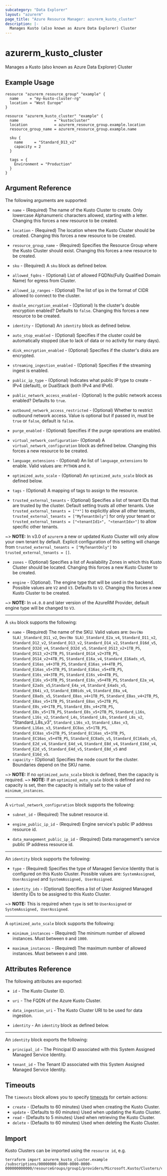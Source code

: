 ```yaml
---
subcategory: "Data Explorer"
layout: "azurerm"
page_title: "Azure Resource Manager: azurerm_kusto_cluster"
description: |-
  Manages Kusto (also known as Azure Data Explorer) Cluster
---
```


# azurerm_kusto_cluster

Manages a Kusto (also known as Azure Data Explorer) Cluster

## Example Usage

```hcl
resource "azurerm_resource_group" "example" {
  name     = "my-kusto-cluster-rg"
  location = "West Europe"
}

resource "azurerm_kusto_cluster" "example" {
  name                = "kustocluster"
  location            = azurerm_resource_group.example.location
  resource_group_name = azurerm_resource_group.example.name

  sku {
    name     = "Standard_D13_v2"
    capacity = 2
  }

  tags = {
    Environment = "Production"
  }
}
```

## Argument Reference

The following arguments are supported:

* `name` - (Required) The name of the Kusto Cluster to create. Only lowercase Alphanumeric characters allowed, starting with a letter. Changing this forces a new resource to be created.

* `location` - (Required) The location where the Kusto Cluster should be created. Changing this forces a new resource to be created.

* `resource_group_name` - (Required) Specifies the Resource Group where the Kusto Cluster should exist. Changing this forces a new resource to be created.

* `sku` - (Required) A `sku` block as defined below.

* `allowed_fqdns` - (Optional) List of allowed FQDNs(Fully Qualified Domain Name) for egress from Cluster.

* `allowed_ip_ranges` - (Optional) The list of ips in the format of CIDR allowed to connect to the cluster.

* `double_encryption_enabled` - (Optional) Is the cluster's double encryption enabled? Defaults to `false`. Changing this forces a new resource to be created.

* `identity` - (Optional) An `identity` block as defined below.

* `auto_stop_enabled` - (Optional) Specifies if the cluster could be automatically stopped (due to lack of data or no activity for many days).

* `disk_encryption_enabled` - (Optional) Specifies if the cluster's disks are encrypted.

* `streaming_ingestion_enabled` - (Optional) Specifies if the streaming ingest is enabled.

* `public_ip_type` - (Optional) Indicates what public IP type to create - IPv4 (default), or DualStack (both IPv4 and IPv6).

* `public_network_access_enabled` - (Optional) Is the public network access enabled? Defaults to `true`.

* `outbound_network_access_restricted` - (Optional) Whether to restrict outbound network access. Value is optional but if passed in, must be `true` or `false`, default is `false`.

* `purge_enabled` - (Optional) Specifies if the purge operations are enabled.

* `virtual_network_configuration`- (Optional) A `virtual_network_configuration` block as defined below. Changing this forces a new resource to be created.

* `language_extensions` - (Optional) An list of `language_extensions` to enable. Valid values are: `PYTHON` and `R`.

* `optimized_auto_scale` - (Optional) An `optimized_auto_scale` block as defined below.

* `tags` - (Optional) A mapping of tags to assign to the resource.

* `trusted_external_tenants` - (Optional) Specifies a list of tenant IDs that are trusted by the cluster. Default setting trusts all other tenants. Use `trusted_external_tenants = ["*"]` to explicitly allow all other tenants, `trusted_external_tenants = ["MyTenantOnly"]` for only your tenant or `trusted_external_tenants = ["<tenantId1>", "<tenantIdx>"]` to allow specific other tenants.

~> **NOTE:** In v3.0 of `azurerm` a new or updated Kusto Cluster will only allow your own tenant by default. Explicit configuration of this setting will change from `trusted_external_tenants = ["MyTenantOnly"]` to `trusted_external_tenants = []`.

* `zones` - (Optional) Specifies a list of Availability Zones in which this Kusto Cluster should be located. Changing this forces a new Kusto Cluster to be created.

* `engine` - (Optional). The engine type that will be used in the backend. Possible values are `V2` and `V3`. Defaults to `V2`. Changing this forces a new Kusto Cluster to be created.

~> **NOTE:** In `v4.0.0` and later version of the AzureRM Provider, default engine type will be changed to `V3`. 

---

A `sku` block supports the following:

* `name` - (Required) The name of the SKU. Valid values are: `Dev(No SLA)_Standard_D11_v2`, `Dev(No SLA)_Standard_E2a_v4`, `Standard_D11_v2`, `Standard_D12_v2`, `Standard_D13_v2`, `Standard_D14_v2`, `Standard_D16d_v5`, `Standard_D32d_v4`, `Standard_D32d_v5`, `Standard_DS13_v2+1TB_PS`, `Standard_DS13_v2+2TB_PS`, `Standard_DS14_v2+3TB_PS`, `Standard_DS14_v2+4TB_PS`, `Standard_E16a_v4`, `Standard_E16ads_v5`, `Standard_E16as_v4+3TB_PS`, `Standard_E16as_v4+4TB_PS`, `Standard_E16as_v5+3TB_PS`, `Standard_E16as_v5+4TB_PS`, `Standard_E16s_v4+3TB_PS`, `Standard_E16s_v4+4TB_PS`, `Standard_E16s_v5+3TB_PS`, `Standard_E16s_v5+4TB_PS`, `Standard_E2a_v4`, `Standard_E2ads_v5`,`Standard_E4a_v4`, `Standard_E4ads_v5`, `Standard_E64i_v3`, `Standard_E80ids_v4`, `Standard_E8a_v4`, `Standard_E8ads_v5`, `Standard_E8as_v4+1TB_PS`, `Standard_E8as_v4+2TB_PS`, `Standard_E8as_v5+1TB_PS`, `Standard_E8as_v5+2TB_PS`, `Standard_E8s_v4+1TB_PS`, `Standard_E8s_v4+2TB_PS`, `Standard_E8s_v5+1TB_PS`, `Standard_E8s_v5+2TB_PS`, `Standard_L16s`, `Standard_L16s_v2`, `Standard_L4s`, `Standard_L8s`, `Standard_L8s_v2`, "Standard_L8s_v3", `Standard_L16s_v3`, `Standard_L8as_v3`, `Standard_L16as_v3`, `Standard_EC8as_v5+1TB_PS`, `Standard_EC8as_v5+2TB_PS`, `Standard_EC16as_v5+3TB_PS`, `Standard_EC16as_v5+4TB_PS`, `Standard_EC8ads_v5`, `Standard_EC16ads_v5`, `Standard_E2d_v4`, `Standard_E4d_v4`, `Standard_E8d_v4`, `Standard_E16d_v4`, `Standard_E2d_v5`, `Standard_E4d_v5`, `Standard_E8d_v5` and `Standard_E16d_v5`.
* `capacity` - (Optional) Specifies the node count for the cluster. Boundaries depend on the SKU name.

~> **NOTE:** If no `optimized_auto_scale` block is defined, then the capacity is required.
~> **NOTE:** If an `optimized_auto_scale` block is defined and no capacity is set, then the capacity is initially set to the value of `minimum_instances`.

---

A `virtual_network_configuration` block supports the following:

* `subnet_id` - (Required) The subnet resource id.

* `engine_public_ip_id` - (Required) Engine service's public IP address resource id.

* `data_management_public_ip_id` - (Required) Data management's service public IP address resource id.

---

An `identity` block supports the following:

* `type` - (Required) Specifies the type of Managed Service Identity that is configured on this Kusto Cluster. Possible values are: `SystemAssigned`, `UserAssigned` and `SystemAssigned, UserAssigned`.

* `identity_ids` - (Optional) Specifies a list of User Assigned Managed Identity IDs to be assigned to this Kusto Cluster.

~> **NOTE:** This is required when `type` is set to `UserAssigned` or `SystemAssigned, UserAssigned`.

---

A `optimized_auto_scale` block supports the following:

* `minimum_instances` - (Required) The minimum number of allowed instances. Must between `0` and `1000`.

* `maximum_instances` - (Required) The maximum number of allowed instances. Must between `0` and `1000`.

## Attributes Reference

The following attributes are exported:

* `id` - The Kusto Cluster ID.

* `uri` - The FQDN of the Azure Kusto Cluster.

* `data_ingestion_uri` - The Kusto Cluster URI to be used for data ingestion.

* `identity` - An `identity` block as defined below.

---

An `identity` block exports the following:

* `principal_id` - The Principal ID associated with this System Assigned Managed Service Identity.

* `tenant_id` - The Tenant ID associated with this System Assigned Managed Service Identity.

## Timeouts



The `timeouts` block allows you to specify [timeouts](https://www.terraform.io/language/resources/syntax#operation-timeouts) for certain actions:

* `create` - (Defaults to 60 minutes) Used when creating the Kusto Cluster.
* `update` - (Defaults to 60 minutes) Used when updating the Kusto Cluster.
* `read` - (Defaults to 5 minutes) Used when retrieving the Kusto Cluster.
* `delete` - (Defaults to 60 minutes) Used when deleting the Kusto Cluster.

## Import

Kusto Clusters can be imported using the `resource id`, e.g.

```shell
terraform import azurerm_kusto_cluster.example /subscriptions/00000000-0000-0000-0000-000000000000/resourceGroups/group1/providers/Microsoft.Kusto/Clusters/cluster1
```
